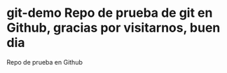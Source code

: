 # git-demo Repo de prueba de git en Github, gracias por visitarnos, buen dia
Repo de prueba en Github
